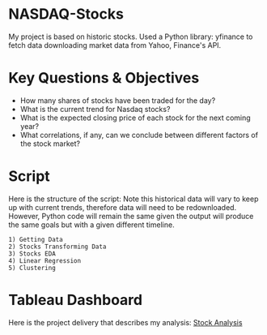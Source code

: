 # NASDAQ-Stocks

My project is based on historic stocks. Used a Python library: yfinance to fetch data downloading market data from Yahoo, Finance's API.

# Key Questions & Objectives

* How many shares of stocks have been traded for the day?
* What is the current trend for Nasdaq stocks?
* What is the expected closing price of each stock for the next coming year?
* What correlations, if any, can we conclude between different factors of the stock market?

# Script

Here is the structure of the script: Note this historical data will vary to keep up with current trends, therefore data will need to be redownloaded. However, Python code will remain the same given the output will produce the same goals but with a given different timeline.
```
1) Getting Data
2) Stocks Transforming Data
3) Stocks EDA
4) Linear Regression
5) Clustering

```
# Tableau Dashboard

Here is the project delivery that describes my analysis: [Stock Analysis]([https://public.tableau.com/app/profile/matthew3308/viz/StockAnalysis2014-2024/StockAnalysis?publish=yes](https://public.tableau.com/app/profile/matthew3308/viz/StockAnalysis_17279693837590/StockAnalysis))
